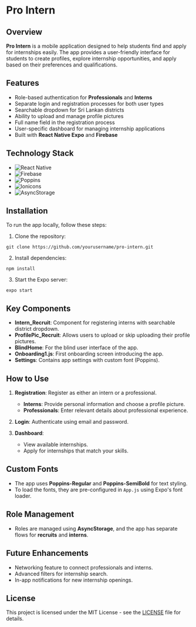 # Pro Intern

## Overview

**Pro Intern** is a mobile application designed to help students find and apply for internships easily. The app provides a user-friendly interface for students to create profiles, explore internship opportunities, and apply based on their preferences and qualifications.

## Features

- Role-based authentication for **Professionals** and **Interns**
- Separate login and registration processes for both user types
- Searchable dropdown for Sri Lankan districts
- Ability to upload and manage profile pictures
- Full name field in the registration process
- User-specific dashboard for managing internship applications
- Built with **React Native Expo** and **Firebase**

## Technology Stack

- ![React Native](https://img.shields.io/badge/Frontend-React%20Native%20(Expo)-61DAFB?logo=react)  
- ![Firebase](https://img.shields.io/badge/Backend-Firebase-FFCA28?logo=firebase)  
- ![Poppins](https://img.shields.io/badge/Font-Poppins-000000?logo=googlefonts)  
- ![Ionicons](https://img.shields.io/badge/Icons-Ionicons-lightgrey?logo=ionic)  
- ![AsyncStorage](https://img.shields.io/badge/Storage-AsyncStorage-blue?logo=datastax)  


## Installation

To run the app locally, follow these steps:

1. Clone the repository:
```
git clone https://github.com/yourusername/pro-intern.git
```
2. Install dependencies:
```
npm install
```
3. Start the Expo server:
```
expo start
```

## Key Components

- **Intern_Recruit**: Component for registering interns with searchable district dropdown.
- **ProfilePic_Recruit**: Allows users to upload or skip uploading their profile pictures.
- **BlindHome**: For the blind user interface of the app.
- **Onboarding1.js**: First onboarding screen introducing the app.
- **Settings**: Contains app settings with custom font (Poppins).

## How to Use

1. **Registration**: Register as either an intern or a professional.
   - **Interns**: Provide personal information and choose a profile picture.
   - **Professionals**: Enter relevant details about professional experience.

2. **Login**: Authenticate using email and password.

3. **Dashboard**:
   - View available internships.
   - Apply for internships that match your skills.

## Custom Fonts

- The app uses **Poppins-Regular** and **Poppins-SemiBold** for text styling.
- To load the fonts, they are pre-configured in `App.js` using Expo's font loader.

## Role Management

- Roles are managed using **AsyncStorage**, and the app has separate flows for **recruits** and **interns**.

## Future Enhancements

- Networking feature to connect professionals and interns.
- Advanced filters for internship search.
- In-app notifications for new internship openings.

## License

This project is licensed under the MIT License - see the [LICENSE](LICENSE) file for details.
